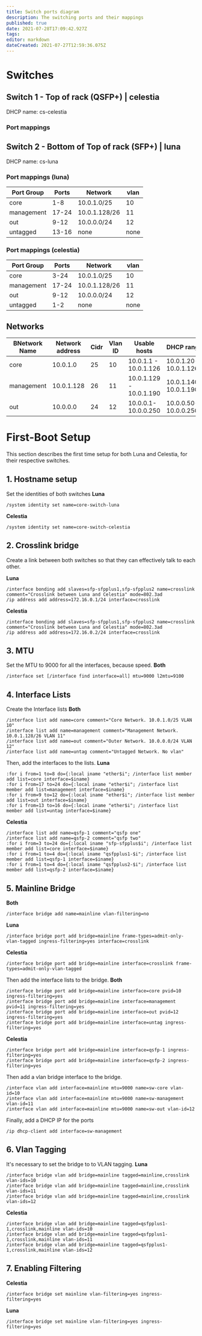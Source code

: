 ```yaml
---
title: Switch ports diagram
description: The switching ports and their mappings
published: true
date: 2021-07-28T17:09:42.927Z
tags: 
editor: markdown
dateCreated: 2021-07-27T12:59:36.075Z
---
```


# Switches

## Switch 1 - Top of rack (QSFP+) | celestia
DHCP name: cs-celestia

### Port mappings


## Switch 2 - Bottom of Top of rack (SFP+) | luna
DHCP name: cs-luna

### Port mappings (luna)

| Port Group 	| Ports 			| Network 			| vlan 	|
| -						| -						|	-							| -		 	|
| core				| 1-8 				| 10.0.1.0/25 	| 10		|
| management	| 17-24				| 10.0.1.128/26 |	11		|
| out					| 9-12				| 10.0.0.0/24		| 12		|
| untagged 		| 13-16				| none					| none	|

### Port mappings (celestia)

| Port Group 	| Ports 			| Network 			| vlan 	|
| -						| -						|	-							| -		 	|
| core				| 3-24 				| 10.0.1.0/25 	| 10		|
| management	| 17-24				| 10.0.1.128/26 |	11		|
| out					| 9-12				| 10.0.0.0/24		| 12		|
| untagged 		| 1-2				| none					| none	|

## Networks
|BNetwork Name 		| Network address | Cidr 	| Vlan ID |  Usable hosts 						| DHCP range 						| Gateway | 
| -								| -								|	-			|	-				|	-													| -		 			 						| -				| 
| core						| 10.0.1.0				| 25		| 10			| 10.0.1.1 - 10.0.1.126 		| 10.0.1.20-10.0.1.126  | 10.0.1.1		|
| management 			| 10.0.1.128			| 26 		| 11 			| 10.0.1.129 - 10.0.1.190 	| 10.0.1.140-10.0.1.190 | 10.0.1.129 	|	
| out							| 10.0.0.0				| 24		| 12			| 10.0.0.1-10.0.0.250				| 10.0.0.50-10.0.0.250	| 10.0.0.1	|

# First-Boot Setup
This section describes the first time setup for both Luna and Celestia, for their respective switches.
## 1. Hostname setup
Set the identities of both switches
**Luna**
```
/system identity set name=core-switch-luna
```
**Celestia**
```
/system identity set name=core-switch-celestia
```
## 2. Crosslink bridge
Create a link between both switches so that they can effectively talk to each other.

**Luna**
```
/interface bonding add slaves=sfp-sfpplus1,sfp-sfpplus2 name=crosslink comment="Crosslink between Luna and Celestia" mode=802.3ad
/ip address add address=172.16.0.1/24 interface=crosslink
```
**Celestia**
```
/interface bonding add slaves=sfp-sfpplus1,sfp-sfpplus2 name=crosslink comment="Crosslink between Luna and Celestia" mode=802.3ad 
/ip address add address=172.16.0.2/24 interface=crosslink
```

## 3. MTU
Set the MTU to 9000 for all the interfaces, because speed.
**Both**
```
/interface set [/interface find interface=all] mtu=9000 l2mtu=9100
```

## 4. Interface Lists
Create the Interface lists
**Both**
```
/interface list add name=core comment="Core Network. 10.0.1.0/25 VLAN 10"
/interface list add name=management comment="Management Network. 10.0.1.128/26 VLAN 11"
/interface list add name=out comment="Outer Network. 10.0.0.0/24 VLAN 12"
/interface list add name=untag comment="Untagged Network. No vlan"
```
Then, add the interfaces to the lists.
**Luna**
```
:for i from=1 to=8 do={:local iname "ether$i"; /interface list member add list=core interface=$iname}
:for i from=17 to=24 do={:local iname "ether$i"; /interface list member add list=management interface=$iname}
:for i from=9 to=12 do={:local iname "ether$i"; /interface list member add list=out interface=$iname}
:for i from=13 to=16 do={:local iname "ether$i"; /interface list member add list=untag interface=$iname}
```

**Celestia**
```
/interface list add name=qsfp-1 comment="qsfp one"
/interface list add name=qsfp-2 comment="qsfp two"
:for i from=3 to=24 do={:local iname "sfp-sfpplus$i"; /interface list member add list=core interface=$iname}
:for i from=1 to=4 do={:local iname "qsfpplus1-$i"; /interface list member add list=qsfp-1 interface=$iname}
:for i from=1 to=4 do={:local iname "qsfpplus2-$i"; /interface list member add list=qsfp-2 interface=$iname}
```

## 5. Mainline Bridge
**Both**
```
/interface bridge add name=mainline vlan-filtering=no
```
**Luna**
```
/interface bridge port add bridge=mainline frame-types=admit-only-vlan-tagged ingress-filtering=yes interface=crosslink
```
**Celestia**
```
/interface bridge port add bridge=mainline interface=crosslink frame-types=admit-only-vlan-tagged
```
Then add the interface lists to the bridge.
**Both**
```
/interface bridge port add bridge=mainline interface=core pvid=10 ingress-filtering=yes
/interface bridge port add bridge=mainline interface=management pvid=11 ingress-filtering=yes
/interface bridge port add bridge=mainline interface=out pvid=12 ingress-filtering=yes
/interface bridge port add bridge=mainline interface=untag ingress-filtering=yes
```
**Celestia**
```
/interface bridge port add bridge=mainline interface=qsfp-1 ingress-filtering=yes
/interface bridge port add bridge=mainline interface=qsfp-2 ingress-filtering=yes
```

Then add a vlan bridge interface to the bridge.
```
/interface vlan add interface=mainline mtu=9000 name=sw-core vlan-id=10
/interface vlan add interface=mainline mtu=9000 name=sw-management vlan-id=11
/interface vlan add interface=mainline mtu=9000 name=sw-out vlan-id=12

```
Finally, add a DHCP IP for the ports
```
/ip dhcp-client add interface=sw-management
```

## 6. Vlan Tagging
It's necessary to set the bridge to to VLAN tagging.
**Luna**
```
/interface bridge vlan add bridge=mainline tagged=mainline,crosslink vlan-ids=10
/interface bridge vlan add bridge=mainline tagged=mainline,crosslink vlan-ids=11
/interface bridge vlan add bridge=mainline tagged=mainline,crosslink vlan-ids=12
```
**Celestia**
```
/interface bridge vlan add bridge=mainline tagged=qsfpplus1-1,crosslink,mainline vlan-ids=10
/interface bridge vlan add bridge=mainline tagged=qsfpplus1-1,crosslink,mainline vlan-ids=11
/interface bridge vlan add bridge=mainline tagged=qsfpplus1-1,crosslink,mainline vlan-ids=12
```
## 7. Enabling Filtering
**Celestia**
```
/interface bridge set mainline vlan-filtering=yes ingress-filtering=yes
```
**Luna**
```
/interface bridge set mainline vlan-filtering=yes ingress-filtering=yes
```

